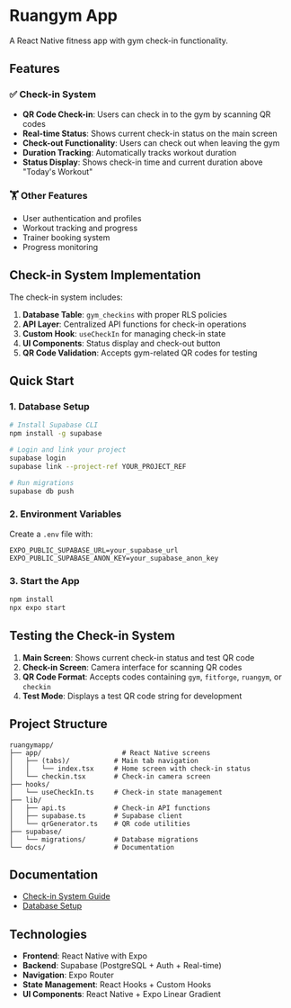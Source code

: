 # Ruangym App

A React Native fitness app with gym check-in functionality.

## Features

### ✅ Check-in System
- **QR Code Check-in**: Users can check in to the gym by scanning QR codes
- **Real-time Status**: Shows current check-in status on the main screen
- **Check-out Functionality**: Users can check out when leaving the gym
- **Duration Tracking**: Automatically tracks workout duration
- **Status Display**: Shows check-in time and current duration above "Today's Workout"

### 🏋️ Other Features
- User authentication and profiles
- Workout tracking and progress
- Trainer booking system
- Progress monitoring

## Check-in System Implementation

The check-in system includes:

1. **Database Table**: `gym_checkins` with proper RLS policies
2. **API Layer**: Centralized API functions for check-in operations
3. **Custom Hook**: `useCheckIn` for managing check-in state
4. **UI Components**: Status display and check-out button
5. **QR Code Validation**: Accepts gym-related QR codes for testing

## Quick Start

### 1. Database Setup
```bash
# Install Supabase CLI
npm install -g supabase

# Login and link your project
supabase login
supabase link --project-ref YOUR_PROJECT_REF

# Run migrations
supabase db push
```

### 2. Environment Variables
Create a `.env` file with:
```env
EXPO_PUBLIC_SUPABASE_URL=your_supabase_url
EXPO_PUBLIC_SUPABASE_ANON_KEY=your_supabase_anon_key
```

### 3. Start the App
```bash
npm install
npx expo start
```

## Testing the Check-in System

1. **Main Screen**: Shows current check-in status and test QR code
2. **Check-in Screen**: Camera interface for scanning QR codes
3. **QR Code Format**: Accepts codes containing `gym`, `fitforge`, `ruangym`, or `checkin`
4. **Test Mode**: Displays a test QR code string for development

## Project Structure

```
ruangymapp/
├── app/                    # React Native screens
│   ├── (tabs)/           # Main tab navigation
│   │   └── index.tsx     # Home screen with check-in status
│   └── checkin.tsx       # Check-in camera screen
├── hooks/
│   └── useCheckIn.ts     # Check-in state management
├── lib/
│   ├── api.ts            # Check-in API functions
│   ├── supabase.ts       # Supabase client
│   └── qrGenerator.ts    # QR code utilities
├── supabase/
│   └── migrations/       # Database migrations
└── docs/                 # Documentation
```

## Documentation

- [Check-in System Guide](docs/checkin-system.md)
- [Database Setup](docs/database-setup.md)

## Technologies

- **Frontend**: React Native with Expo
- **Backend**: Supabase (PostgreSQL + Auth + Real-time)
- **Navigation**: Expo Router
- **State Management**: React Hooks + Custom Hooks
- **UI Components**: React Native + Expo Linear Gradient
